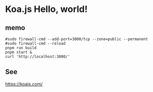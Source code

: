# Koa.js Hello, world!

## memo
```
#sudo firewall-cmd --add-port=3000/tcp --zone=public --permanent
#sudo firewall-cmd --reload
pnpm run build
pnpm start &
curl 'http://localhost:3000/'
```

## See
https://koajs.com/
